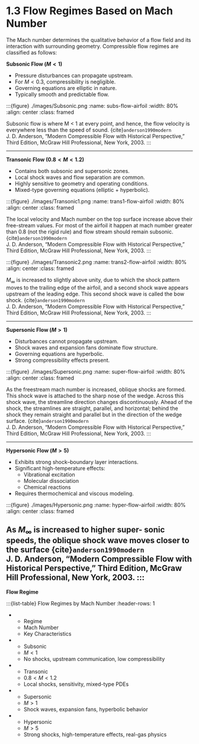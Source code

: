 # 1.3 Flow Regimes Based on Mach Number

The Mach number determines the qualitative behavior of a flow field and its interaction with surrounding geometry. Compressible flow regimes are classified as follows:

**Subsonic Flow ($M < 1$)**
- Pressure disturbances can propagate upstream.
- For $M < 0.3$, compressibility is negligible.
- Governing equations are elliptic in nature.
- Typically smooth and predictable flow.

:::{figure} ./images/Subsonic.png
:name: subs-flow-airfoil
:width: 80%
:align: center
:class: framed

<span class="source-medium">Subsonic flow is where M < 1 at every point, and hence, the flow velocity is everywhere less than the speed of sound.</span> {cite}`anderson1990modern`<br><span class="source-small">J. D. Anderson, “Modern Compressible Flow with Historical Perspective,” Third Edition, McGraw Hill Professional, New York, 2003.</span>
:::

----

**Transonic Flow ($0.8 < M < 1.2$)**
- Contains both subsonic and supersonic zones.
- Local shock waves and flow separation are common.
- Highly sensitive to geometry and operating conditions.
- Mixed-type governing equations (elliptic + hyperbolic).

:::{figure} ./images/Transonic1.png
:name: trans1-flow-airfoil
:width: 80%
:align: center
:class: framed

<span class="source-medium">The local velocity and Mach number on the top surface increase above
their free-stream values. For most of the airfoil it happen at mach number greater than 0.8 (not the rigid rule) and flow stream should remain subsonic.</span> {cite}`anderson1990modern`<br><span class="source-small">J. D. Anderson, “Modern Compressible Flow with Historical Perspective,” Third Edition, McGraw Hill Professional, New York, 2003.</span>
:::

:::{figure} ./images/Transonic2.png
:name: trans2-flow-airfoil
:width: 80%
:align: center
:class: framed

$M_\infty$ <span class="source-medium"> is increased to slightly
above unity, due to which the shock pattern moves to the trailing edge of the airfoil, and a
second shock wave appears upstream of the leading edge. This second shock wave
is called the bow shock. </span> {cite}`anderson1990modern`<br><span class="source-small">J. D. Anderson, “Modern Compressible Flow with Historical Perspective,” Third Edition, McGraw Hill Professional, New York, 2003.</span>
:::

---

**Supersonic Flow ($M > 1$)**
- Disturbances cannot propagate upstream.
- Shock waves and expansion fans dominate flow structure.
- Governing equations are hyperbolic.
- Strong compressibility effects present.

:::{figure} ./images/Supersonic.png
:name: super-flow-airfoil
:width: 80%
:align: center
:class: framed

<span class="source-medium">As the freestream mach number is increased, oblique shocks are formed. This shock wave is attached to the sharp nose of the wedge. Across this shock wave, the streamline direction changes discontinuously. Ahead of the shock, the streamlines are straight, parallel, and horizontal; behind the shock they remain straight and parallel but in the direction of the wedge surface.</span> {cite}`anderson1990modern`<br><span class="source-small">J. D. Anderson, “Modern Compressible Flow with Historical Perspective,” Third Edition, McGraw Hill Professional, New York, 2003.</span>
:::

---

**Hypersonic Flow ($M > 5$)**
- Exhibits strong shock–boundary layer interactions.
- Significant high-temperature effects:
  - Vibrational excitation
  - Molecular dissociation
  - Chemical reactions
- Requires thermochemical and viscous modeling.

:::{figure} ./images/Hypersonic.png
:name: hyper-flow-airfoil
:width: 80%
:align: center
:class: framed

<span class="source-medium">As</span> $M_\infty$ <span class="source-medium">is increased to higher super-
sonic speeds, the oblique shock wave moves closer to the surface</span> {cite}`anderson1990modern`<br><span class="source-small">J. D. Anderson, “Modern Compressible Flow with Historical Perspective,” Third Edition, McGraw Hill Professional, New York, 2003.</span>
:::
---

**Flow Regime**

:::{list-table} Flow Regimes by Mach Number
:header-rows: 1

* - Regime
  - Mach Number
  - Key Characteristics
* - Subsonic
  - $M < 1$
  - No shocks, upstream communication, low compressibility
* - Transonic
  - $0.8 < M < 1.2$
  - Local shocks, sensitivity, mixed-type PDEs
* - Supersonic
  - $M > 1$
  - Shock waves, expansion fans, hyperbolic behavior
* - Hypersonic
  - $M > 5$
  - Strong shocks, high-temperature effects, real-gas physics
